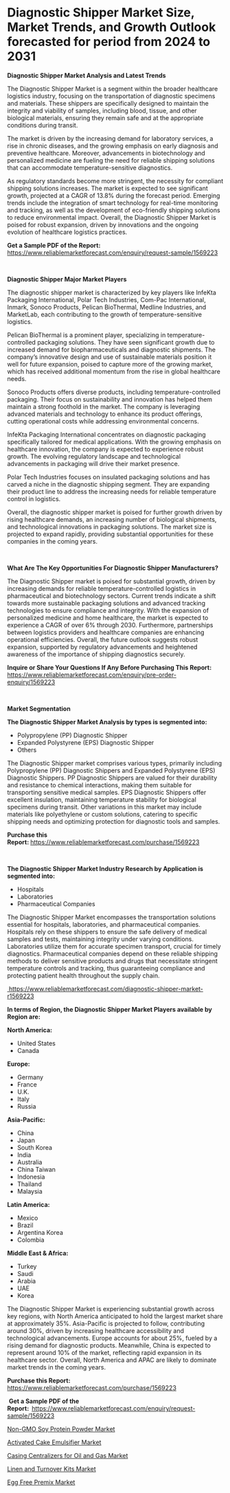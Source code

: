 <p><h1>Diagnostic Shipper Market Size, Market Trends, and Growth Outlook forecasted for period from 2024 to 2031</h1></p><p><strong>Diagnostic Shipper Market Analysis and Latest Trends</strong></p>
<p><p>The Diagnostic Shipper Market is a segment within the broader healthcare logistics industry, focusing on the transportation of diagnostic specimens and materials. These shippers are specifically designed to maintain the integrity and viability of samples, including blood, tissue, and other biological materials, ensuring they remain safe and at the appropriate conditions during transit. </p><p>The market is driven by the increasing demand for laboratory services, a rise in chronic diseases, and the growing emphasis on early diagnosis and preventive healthcare. Moreover, advancements in biotechnology and personalized medicine are fueling the need for reliable shipping solutions that can accommodate temperature-sensitive diagnostics. </p><p>As regulatory standards become more stringent, the necessity for compliant shipping solutions increases. The market is expected to see significant growth, projected at a CAGR of 13.8% during the forecast period. Emerging trends include the integration of smart technology for real-time monitoring and tracking, as well as the development of eco-friendly shipping solutions to reduce environmental impact. Overall, the Diagnostic Shipper Market is poised for robust expansion, driven by innovations and the ongoing evolution of healthcare logistics practices.</p></p>
<p><strong>Get a Sample PDF of the Report:&nbsp;</strong> <a href="https://www.reliablemarketforecast.com/enquiry/request-sample/1569223?utm_campaign=1530&utm_medium=2&utm_source=Github&utm_content=ia&utm_term=14102024&utm_id=diagnostic-shipper">https://www.reliablemarketforecast.com/enquiry/request-sample/1569223</a></p>
<p>&nbsp;</p>
<p><strong>Diagnostic Shipper Major Market Players</strong></p>
<p><p>The diagnostic shipper market is characterized by key players like InfeKta Packaging International, Polar Tech Industries, Com-Pac International, Inmark, Sonoco Products, Pelican BioThermal, Medline Industries, and MarketLab, each contributing to the growth of temperature-sensitive logistics.</p><p>Pelican BioThermal is a prominent player, specializing in temperature-controlled packaging solutions. They have seen significant growth due to increased demand for biopharmaceuticals and diagnostic shipments. The company’s innovative design and use of sustainable materials position it well for future expansion, poised to capture more of the growing market, which has received additional momentum from the rise in global healthcare needs.</p><p>Sonoco Products offers diverse products, including temperature-controlled packaging. Their focus on sustainability and innovation has helped them maintain a strong foothold in the market. The company is leveraging advanced materials and technology to enhance its product offerings, cutting operational costs while addressing environmental concerns.</p><p>InfeKta Packaging International concentrates on diagnostic packaging specifically tailored for medical applications. With the growing emphasis on healthcare innovation, the company is expected to experience robust growth. The evolving regulatory landscape and technological advancements in packaging will drive their market presence.</p><p>Polar Tech Industries focuses on insulated packaging solutions and has carved a niche in the diagnostic shipping segment. They are expanding their product line to address the increasing needs for reliable temperature control in logistics.</p><p>Overall, the diagnostic shipper market is poised for further growth driven by rising healthcare demands, an increasing number of biological shipments, and technological innovations in packaging solutions. The market size is projected to expand rapidly, providing substantial opportunities for these companies in the coming years.</p></p>
<p>&nbsp;</p>
<p><strong>What Are The Key Opportunities For Diagnostic Shipper Manufacturers?</strong></p>
<p><p>The Diagnostic Shipper market is poised for substantial growth, driven by increasing demands for reliable temperature-controlled logistics in pharmaceutical and biotechnology sectors. Current trends indicate a shift towards more sustainable packaging solutions and advanced tracking technologies to ensure compliance and integrity. With the expansion of personalized medicine and home healthcare, the market is expected to experience a CAGR of over 6% through 2030. Furthermore, partnerships between logistics providers and healthcare companies are enhancing operational efficiencies. Overall, the future outlook suggests robust expansion, supported by regulatory advancements and heightened awareness of the importance of shipping diagnostics securely.</p></p>
<p><strong>Inquire or Share Your Questions If Any Before Purchasing This Report:</strong> <a href="https://www.reliablemarketforecast.com/enquiry/pre-order-enquiry/1569223?utm_campaign=1530&utm_medium=2&utm_source=Github&utm_content=ia&utm_term=14102024&utm_id=diagnostic-shipper">https://www.reliablemarketforecast.com/enquiry/pre-order-enquiry/1569223</a></p>
<p>&nbsp;</p>
<p><strong>Market Segmentation</strong></p>
<p><strong>The Diagnostic Shipper Market Analysis by types is segmented into:</strong></p>
<p><ul><li>Polypropylene (PP) Diagnostic Shipper</li><li>Expanded Polystyrene (EPS) Diagnostic Shipper</li><li>Others</li></ul></p>
<p><p>The Diagnostic Shipper market comprises various types, primarily including Polypropylene (PP) Diagnostic Shippers and Expanded Polystyrene (EPS) Diagnostic Shippers. PP Diagnostic Shippers are valued for their durability and resistance to chemical interactions, making them suitable for transporting sensitive medical samples. EPS Diagnostic Shippers offer excellent insulation, maintaining temperature stability for biological specimens during transit. Other variations in this market may include materials like polyethylene or custom solutions, catering to specific shipping needs and optimizing protection for diagnostic tools and samples.</p></p>
<p><strong>Purchase this Report:&nbsp;</strong><a href="https://www.reliablemarketforecast.com/purchase/1569223?utm_campaign=1530&utm_medium=2&utm_source=Github&utm_content=ia&utm_term=14102024&utm_id=diagnostic-shipper">https://www.reliablemarketforecast.com/purchase/1569223</a></p>
<p>&nbsp;</p>
<p><strong>The Diagnostic Shipper Market Industry Research by Application is segmented into:</strong></p>
<p><ul><li>Hospitals</li><li>Laboratories</li><li>Pharmaceutical Companies</li></ul></p>
<p><p>The Diagnostic Shipper Market encompasses the transportation solutions essential for hospitals, laboratories, and pharmaceutical companies. Hospitals rely on these shippers to ensure the safe delivery of medical samples and tests, maintaining integrity under varying conditions. Laboratories utilize them for accurate specimen transport, crucial for timely diagnostics. Pharmaceutical companies depend on these reliable shipping methods to deliver sensitive products and drugs that necessitate stringent temperature controls and tracking, thus guaranteeing compliance and protecting patient health throughout the supply chain.</p></p>
<p><a href="https://www.reliablemarketforecast.com/diagnostic-shipper-market-r1569223?utm_campaign=1530&utm_medium=2&utm_source=Github&utm_content=ia&utm_term=14102024&utm_id=diagnostic-shipper">&nbsp;https://www.reliablemarketforecast.com/diagnostic-shipper-market-r1569223</a></p>
<p><strong>In terms of Region, the Diagnostic Shipper Market Players available by Region are:</strong></p>
<p>
    <p> <strong> North America: </strong>
        <ul>
            <li>United States</li>
            <li>Canada</li>
        </ul>
        </p> 
    <p> <strong> Europe: </strong>
        <ul>
            <li>Germany</li>
            <li>France</li>
            <li>U.K.</li>
            <li>Italy</li>
            <li>Russia</li>
        </ul>
        </p> 
    <p> <strong> Asia-Pacific: </strong>
        <ul>
            <li>China</li>
            <li>Japan</li>
            <li>South Korea</li>
            <li>India</li>
            <li>Australia</li>
            <li>China Taiwan</li>
            <li>Indonesia</li>
            <li>Thailand</li>
            <li>Malaysia</li>
        </ul>
        </p> 
    <p> <strong> Latin America: </strong>
        <ul>
            <li>Mexico</li>
            <li>Brazil</li>
            <li>Argentina Korea</li>
            <li>Colombia</li>
        </ul>
        </p> 
    <p> <strong> Middle East & Africa: </strong>
        <ul>
            <li>Turkey</li>
            <li>Saudi</li>
            <li>Arabia</li>
            <li>UAE</li>
            <li>Korea</li>
        </ul>
    </p>
    </p>
<p><p>The Diagnostic Shipper Market is experiencing substantial growth across key regions, with North America anticipated to hold the largest market share at approximately 35%. Asia-Pacific is projected to follow, contributing around 30%, driven by increasing healthcare accessibility and technological advancements. Europe accounts for about 25%, fueled by a rising demand for diagnostic products. Meanwhile, China is expected to represent around 10% of the market, reflecting rapid expansion in its healthcare sector. Overall, North America and APAC are likely to dominate market trends in the coming years.</p></p>
<p><strong>Purchase this Report: </strong><a href="https://www.reliablemarketforecast.com/purchase/1569223?utm_campaign=1530&utm_medium=2&utm_source=Github&utm_content=ia&utm_term=14102024&utm_id=diagnostic-shipper">https://www.reliablemarketforecast.com/purchase/1569223</a></p>
<p>&nbsp;<strong>Get a Sample PDF of the Report:&nbsp;&nbsp;</strong><a href="https://www.reliablemarketforecast.com/enquiry/request-sample/1569223?utm_campaign=1530&utm_medium=2&utm_source=Github&utm_content=ia&utm_term=14102024&utm_id=diagnostic-shipper">https://www.reliablemarketforecast.com/enquiry/request-sample/1569223</a></p>
<p><strong></strong></p>
<p><p><a href="https://www.linkedin.com/pulse/non-gmo-soy-protein-powder-market-size-growth-industry-analysis-aenjf?trk=public_post_embed_feed-article-content&utm_campaign=1530&utm_medium=2&utm_source=Github&utm_content=ia&utm_term=14102024&utm_id=diagnostic-shipper">Non-GMO Soy Protein Powder Market</a></p><p><a href="https://github.com/seemagartingsvo/Market-Research-Report-List-1/blob/main/activated-cake-emulsifier-market.md?utm_campaign=1530&utm_medium=2&utm_source=Github&utm_content=ia&utm_term=14102024&utm_id=diagnostic-shipper">Activated Cake Emulsifier Market</a></p><p><a href="https://www.linkedin.com/pulse/casing-centralizers-oil-gas-market-size-growth-trends-statistics-yxf1f?trk=public_post_embed_feed-article-content&utm_campaign=1530&utm_medium=2&utm_source=Github&utm_content=ia&utm_term=14102024&utm_id=diagnostic-shipper">Casing Centralizers for Oil and Gas Market</a></p><p><a href="https://www.linkedin.com/pulse/exploring-linen-turnover-kits-market-dynamics-revenue-analysis-vzlif?trk=public_post_embed_feed-article-content&utm_campaign=1530&utm_medium=2&utm_source=Github&utm_content=ia&utm_term=14102024&utm_id=diagnostic-shipper">Linen and Turnover Kits Market</a></p><p><a href="https://github.com/danklunxfl/Market-Research-Report-List-1/blob/main/egg-free-premix-market.md?utm_campaign=1530&utm_medium=2&utm_source=Github&utm_content=ia&utm_term=14102024&utm_id=diagnostic-shipper">Egg Free Premix Market</a></p></p>